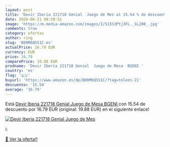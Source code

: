```yaml
---
layout: post
title: 'Devir Iberia 221718 Genial  Juego de Mes al 15.54 % de descuento'
date: 2020-06-21 08:50:51
image: 'https://m.media-amazon.com/images/I/515S3Ptj3FL._SL200_.jpg'
comments: true
category: ofertas
author: ring
slug: 'B00M6QS51C-es'
actualPrice: 16.79 EUR
currency: EUR
price: 16.79
comparePrice: 19.88 EUR
prodname: 'Devir Iberia 221718 Genial  Juego de Mesa  BGENI '
country: 'es'
flag: '🇪🇸'
buyurl: 'https://www.amazon.es/dp/B00M6QS51C/?tag=tolees-21'
descuento: '15.54'
average: '16.79'
---
```


Está [Devir Iberia 221718 Genial  Juego de Mesa  BGENI ](https://www.amazon.es/dp/B00M6QS51C/?tag=tolees-21) con 15.54 de descuento por 16.79 EUR (original: 19.88 EUR) en el siguiente enlace!

[![Devir Iberia 221718 Genial  Juego de Mes](https://m.media-amazon.com/images/I/515S3Ptj3FL._SL200_.jpg)](https://www.amazon.es/dp/B00M6QS51C/?tag=tolees-21)

ℹ️:


[🛒 Ver la oferta!!](https://www.amazon.es/dp/B00M6QS51C/?tag=tolees-21)
